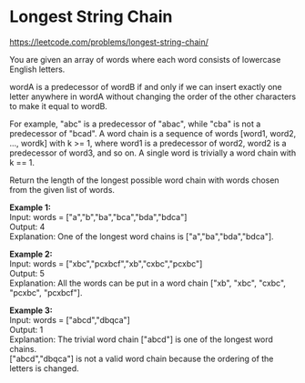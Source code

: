# Longest String Chain
https://leetcode.com/problems/longest-string-chain/

You are given an array of words where each word consists of lowercase English letters.

wordA is a predecessor of wordB if and only if we can insert exactly one letter anywhere in wordA without changing the order of the other characters to make it equal to wordB.

For example, "abc" is a predecessor of "abac", while "cba" is not a predecessor of "bcad".
A word chain is a sequence of words [word1, word2, ..., wordk] with k >= 1, where word1 is a predecessor of word2, word2 is a predecessor of word3, and so on. A single word is trivially a word chain with k == 1.

Return the length of the longest possible word chain with words chosen from the given list of words.

<b>Example 1:</b>\
Input: words = ["a","b","ba","bca","bda","bdca"]\
Output: 4\
Explanation: One of the longest word chains is ["a","ba","bda","bdca"].

<b>Example 2:</b>\
Input: words = ["xbc","pcxbcf","xb","cxbc","pcxbc"]\
Output: 5\
Explanation: All the words can be put in a word chain ["xb", "xbc", "cxbc", "pcxbc", "pcxbcf"].

<b>Example 3:</b>\
Input: words = ["abcd","dbqca"]\
Output: 1\
Explanation: The trivial word chain ["abcd"] is one of the longest word chains.\
["abcd","dbqca"] is not a valid word chain because the ordering of the letters is changed.